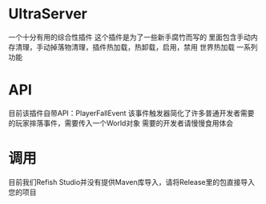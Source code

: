 # UltraServer
一个十分有用的综合性插件
这个插件是为了一些新手腐竹而写的
里面包含手动内存清理，手动掉落物清理，插件热加载，热卸载，启用，禁用 世界热加载 一系列功能
# API
目前该插件自带API：PlayerFallEvent
该事件触发器简化了许多普通开发者需要的玩家摔落事件，需要传入一个World对象
需要的开发者请慢慢食用体会
# 调用
目前我们Refish Studio并没有提供Maven库导入，请将Release里的包直接导入您的项目
